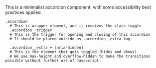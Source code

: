 This is a minimalist accordion component, with some accessibility best practices applied.

```
.accordion
  # This is wrapper element, and it receives the class toggle
  .accordion__trigger
  # This is the trigger for opening and closing of this accordion
  # It should be placed outside os .accordion__extra tag

  .accordion__extra + [aria-hidden]
  # This is the element that gets toggled (hides and shows).
  # We use max-height and overflow-hidden to make the transitions possible without further use of Javascript.
```